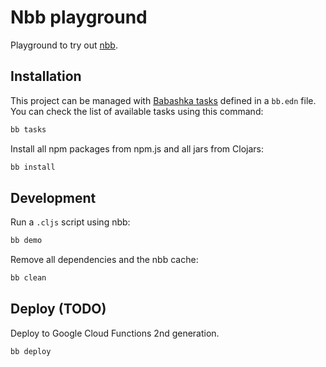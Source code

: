 # Nbb playground

Playground to try out [nbb](https://github.com/babashka/nbb).

## Installation

This project can be managed with [Babashka tasks](https://book.babashka.org/#tasks) defined in a `bb.edn` file. You can check the list of available tasks using this command:

```sh
bb tasks
```

Install all npm packages from npm.js and all jars from Clojars:

```sh
bb install
```

## Development

Run a `.cljs` script using nbb:

```sh
bb demo
```

Remove all dependencies and the nbb cache:

```sh
bb clean
```

## Deploy (TODO)

Deploy to Google Cloud Functions 2nd generation.

```sh
bb deploy
```
